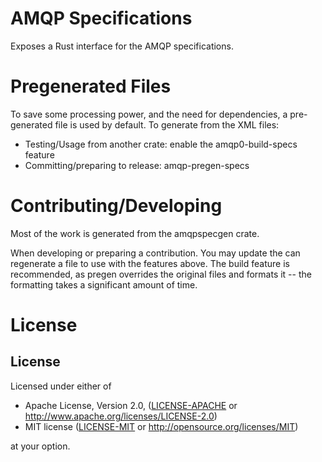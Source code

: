 AMQP Specifications
===================

Exposes a Rust interface for the AMQP specifications.

Pregenerated Files
==================

To save some processing power, and the need for dependencies, a 
pre-generated file is used by default. To generate from the XML files:

 * Testing/Usage from another crate: enable the amqp0-build-specs feature
 * Committing/preparing to release: amqp-pregen-specs

Contributing/Developing
=======================

Most of the work is generated from the amqpspecgen crate.

When developing or preparing a contribution. You may update the 
can regenerate a file to use with the features above. The build feature
is recommended, as pregen overrides the original files and formats it --
the formatting takes a significant amount of time.

License 
=======
## License

Licensed under either of

 * Apache License, Version 2.0, ([LICENSE-APACHE](LICENSE-APACHE) or http://www.apache.org/licenses/LICENSE-2.0)
 * MIT license ([LICENSE-MIT](LICENSE-MIT) or http://opensource.org/licenses/MIT)

at your option.
